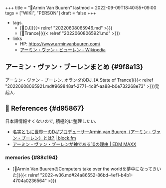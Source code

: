 +++
title = "👨Armin Van Buuren"
lastmod = 2022-09-09T18:40:55+09:00
tags = ["WIKI", "PERSON"]
draft = false
+++

-   tags.
    -   [🔖DJ]({{< relref "20220608065946.md" >}})
    -   [🔖Trance]({{< relref "20220608065921.md" >}})
-   links
    -   HP: <https://www.arminvanbuuren.com/>
    -   [アーミン・ヴァン・ビューレン - Wikipedia](https://ja.wikipedia.org/wiki/%E3%82%A2%E3%83%BC%E3%83%9F%E3%83%B3%E3%83%BB%E3%83%B4%E3%82%A1%E3%83%B3%E3%83%BB%E3%83%93%E3%83%A5%E3%83%BC%E3%83%AC%E3%83%B3)


## アーミン・ヴァン・ブーレンまとめ {#9f8a13}

アーミン・ヴァン・ブーレン. オランダのDJ. [A State of Trance]({{< relref "20220608065921.md#969848af-2771-4c8f-aa88-b0e732268e73" >}})発起人.


## <span class="org-todo todo _">🔗</span> References {#d95867}

日本語情報すくないので, 積極的に整理したい.

-   [名実ともに世界一のDJ/プロデューサーArmin van Buuren（アーミン・ヴァン・ブーレン）とは? | block.fm](https://block.fm/news/arminvanbuuren001)
-   [アーミン・ヴァン・ブーレンが神である10の理由 | EDM MAXX](http://edmmaxx.com/news/5737)


### memories {#88c194}

-   [💭Armin Van BuurenのComputers take over the worldを夢中になってきいた]({{< relref "2022-w36.md#24a86552-86bd-4ef1-b4b1-4704a0236564" >}})
